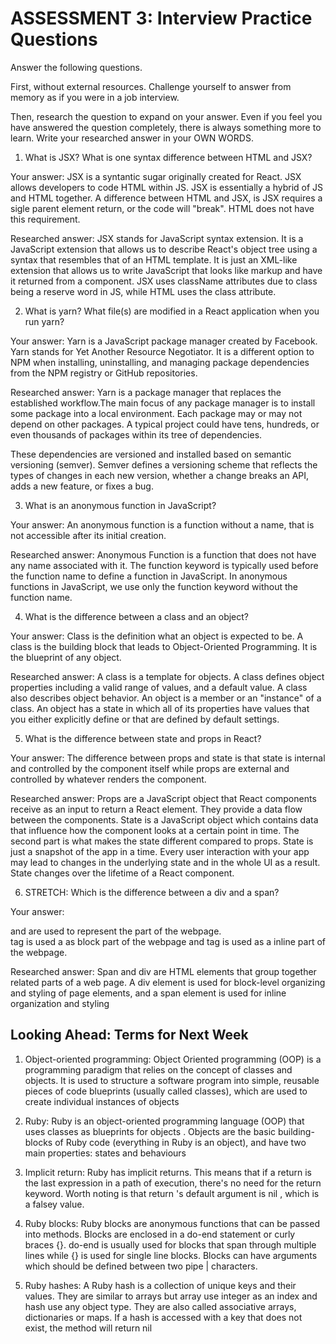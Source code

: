 # ASSESSMENT 3: Interview Practice Questions

Answer the following questions.

First, without external resources. Challenge yourself to answer from memory as if you were in a job interview.

Then, research the question to expand on your answer. Even if you feel you have answered the question completely, there is always something more to learn. Write your researched answer in your OWN WORDS.

1. What is JSX? What is one syntax difference between HTML and JSX?

Your answer: JSX is a syntantic sugar originally created for React. JSX allows developers to code HTML within JS. JSX is essentially a hybrid of JS and HTML together. A difference between HTML and JSX, is JSX requires a sigle parent element return, or the code will "break". HTML does not have this requirement.

Researched answer: JSX stands for JavaScript syntax extension.   It is a JavaScript extension that allows us to describe React's object tree using a syntax that resembles that of an HTML template.   It is just an XML-like extension that allows us to write JavaScript that looks like markup and have it returned from a component. JSX uses className attributes due to class being a reserve word in JS, while HTML uses the class attribute.

2. What is yarn? What file(s) are modified in a React application when you run yarn?

Your answer: Yarn is a JavaScript package manager created by Facebook. Yarn stands for Yet Another Resource Negotiator.  It is a different option to NPM when installing, uninstalling, and managing package dependencies from the NPM registry or GitHub repositories.


Researched answer: Yarn is a package manager that replaces the established workflow.The main focus of any package manager is to install some package into a local environment. Each package may or may not depend on other packages. A typical project could have tens, hundreds, or even thousands of packages within its tree of dependencies.

These dependencies are versioned and installed based on semantic versioning (semver). Semver defines a versioning scheme that reflects the types of changes in each new version, whether a change breaks an API, adds a new feature, or fixes a bug.

3. What is an anonymous function in JavaScript?

Your answer: An anonymous function is a function without a name, that is not accessible after its initial creation.

Researched answer: Anonymous Function is a function that does not have any name associated with it. The function keyword is typically used before the function name to define a function in JavaScript.  In anonymous functions in JavaScript, we use only the function keyword without the function name.

4. What is the difference between a class and an object?

Your answer: Class is the definition what an object is expected to be. A class is the building block that leads to Object-Oriented Programming. It is the blueprint of any object.

Researched answer: A class is a template for objects. A class defines object properties including a valid range of values, and a default value. A class also describes object behavior. An object is a member or an "instance" of a class. An object has a state in which all of its properties have values that you either explicitly define or that are defined by default settings.

5. What is the difference between state and props in React?

Your answer: The difference between props and state is that state is internal and controlled by the component itself while props are external and controlled by whatever renders the component.

Researched answer: Props are a JavaScript object that React components receive as an input to return a React element. They provide a data flow between the components. State is a JavaScript object which contains data that influence how the component looks at a certain point in time. The second part is what makes the state different compared to props. State is just a snapshot of the app in a time. Every user interaction with your app may lead to changes in the underlying state and in the whole UI as a result. State changes over the lifetime of a React component.

6. STRETCH: Which is the difference between a div and a span?

Your answer: <div> and <span> are used to represent the part of the webpage. <div> tag is used a as block part of the webpage and <span> tag is used as a inline part of the webpage.  

Researched answer: Span and div are HTML elements that group together related parts of a web page. A div element is used for block-level organizing and styling of page elements, and a span element is used for inline organization and styling

## Looking Ahead: Terms for Next Week

1. Object-oriented programming: Object Oriented programming (OOP) is a programming paradigm that relies on the concept of classes and objects. It is used to structure a software program into simple, reusable pieces of code blueprints (usually called classes), which are used to create individual instances of objects

2. Ruby: Ruby is an object-oriented programming language (OOP) that uses classes as blueprints for objects . Objects are the basic building-blocks of Ruby code (everything in Ruby is an object), and have two main properties: states and behaviours

3. Implicit return: Ruby has implicit returns. This means that if a return is the last expression in a path of execution, there's no need for the return keyword. Worth noting is that return 's default argument is nil , which is a falsey value.

4. Ruby blocks: Ruby blocks are anonymous functions that can be passed into methods. Blocks are enclosed in a do-end statement or curly braces {}. do-end is usually used for blocks that span through multiple lines while {} is used for single line blocks. Blocks can have arguments which should be defined between two pipe | characters.

5. Ruby hashes: A Ruby hash is a collection of unique keys and their values. They are similar to arrays but array use integer as an index and hash use any object type. They are also called associative arrays, dictionaries or maps. If a hash is accessed with a key that does not exist, the method will return nil
